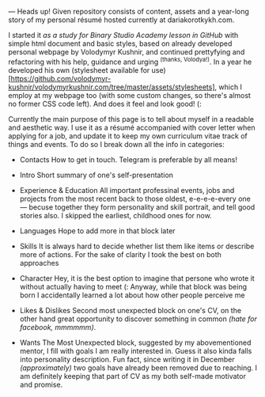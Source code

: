 — Heads up!
Given repository consists of content, assets and a year-long story of my personal résumé hosted currently at  dariakorotkykh.com.

I started it <em>as a study for Binary Studio Academy lesson in GitHub</em> with simple html document and basic styles, based on already developed personal webpage by Volodymyr Kushnir, and continued prettyfying and refactoring with his help, guidance and urging <sup>(thanks, Volodya!)</sup>.
In a year he developed his own (stylesheet available for use)[https://github.com/volodymyr-kushnir/volodymyrkushnir.com/tree/master/assets/stylesheets], which I employ at my webpage too (with some custom changes, so there's almost no former CSS code left). And does it feel and look good! (:

Currently the main purpose of this page is to tell about myself in a readable and aesthetic way. I use it as a résumé accompanied with cover letter when applying for a job, and update it to keep my own curriculum vitae track of things and events. 
To do so I break down all the info in categories:

* Contacts
How to get in touch. Telegram is preferable by all means!

* Intro
Short summary of one's self-presentation

* Experience & Education
All important professinal events, jobs and projects from the most recent back to those oldest, e-e-e-e-every one — becuse together they form personality and skill portrait, and tell good stories also. I skipped the earliest, childhood ones for now.

* Languages
Hope to add more in that block later

* Skills
It is always hard to decide whether list them like items or describe more of actions. For the sake of clarity I took the best on both approaches

* Character
Hey, it is the best option to imagine that persone who wrote it without actually having to meet (: Anyway, while that block was being born I accidentally learned a lot about how other people perceive me

* Likes & Dislikes
Second most unexpected block on one's CV, on the other hand great opportunity to discover something in common <em>(hate for facebook, mmmmmm)</em>. 

* Wants
The Most Unexpected block, suggested by my abovementioned mentor, I fill with goals I am really interested in. Guess it also kinda falls into personality description. Fun fact, since writing it in December <em>(approximately)</em> two goals have already been removed due to reaching. I am definitely keeping that part of CV as my both self-made motivator and promise. 

